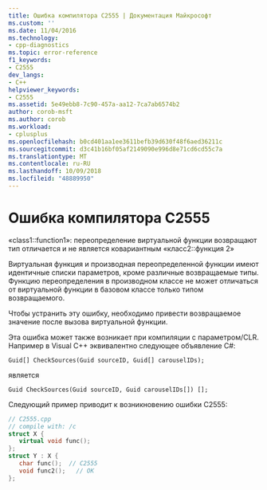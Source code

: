```yaml
---
title: Ошибка компилятора C2555 | Документация Майкрософт
ms.custom: ''
ms.date: 11/04/2016
ms.technology:
- cpp-diagnostics
ms.topic: error-reference
f1_keywords:
- C2555
dev_langs:
- C++
helpviewer_keywords:
- C2555
ms.assetid: 5e49ebb8-7c90-457a-aa12-7ca7ab6574b2
author: corob-msft
ms.author: corob
ms.workload:
- cplusplus
ms.openlocfilehash: b0cd401aa1ee3611befb39d630f48f6aed36211c
ms.sourcegitcommit: d3c41b16bf05af2149090e996d8e71cd6cd55c7a
ms.translationtype: MT
ms.contentlocale: ru-RU
ms.lasthandoff: 10/09/2018
ms.locfileid: "48889950"
---
```

# <a name="compiler-error-c2555"></a>Ошибка компилятора C2555

«class1::function1»: переопределение виртуальной функции возвращают тип отличается и не является ковариантным «класс2::функция 2»

Виртуальная функция и производная переопределенной функции имеют идентичные списки параметров, кроме различные возвращаемые типы. Функцию переопределения в производном классе не может отличаться от виртуальной функции в базовом классе только типом возвращаемого.

Чтобы устранить эту ошибку, необходимо привести возвращаемое значение после вызова виртуальной функции.

Эта ошибка может также возникает при компиляции с параметром/CLR.   Например в Visual C++ эквивалентно следующее объявление C#:

```
Guid[] CheckSources(Guid sourceID, Guid[] carouselIDs);
```

является

```
Guid CheckSources(Guid sourceID, Guid carouselIDs[]) [];
```

Следующий пример приводит к возникновению ошибки C2555:

```cpp
// C2555.cpp
// compile with: /c
struct X {
   virtual void func();
};
struct Y : X {
   char func();  // C2555
   void func2();   // OK
};
```